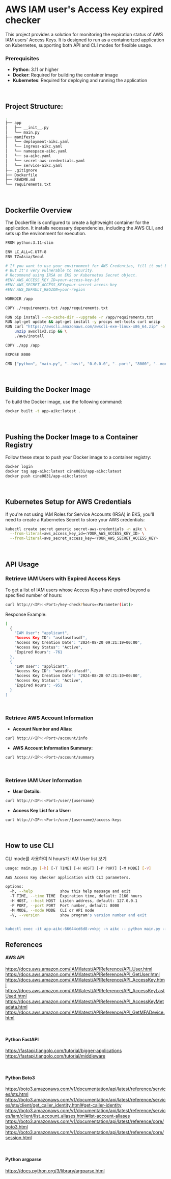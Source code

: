 # AWS IAM user's Access Key expired checker

This project provides a solution for monitoring the expiration status of AWS IAM users' Access Keys. It is designed to run as a containerized application on Kubernetes, supporting both API and CLI modes for flexible usage.

### Prerequisites
- **Python**: 3.11 or higher
- **Docker**: Required for building the container image
- **Kubernetes**: Required for deploying and running the application

&nbsp;

## Project Structure:
```bash
.
├── app
│   ├── __init__.py
│   └── main.py
├── manifests
│   └── deployment-aikc.yaml
│   └── ingress-aikc.yaml
│   └── namespace-aikc.yaml
│   └── sa-aikc.yaml
│   └── secret-aws-credentials.yaml
│   └── service-aikc.yaml
├── .gitignore
├── Dockerfile
├── README.md
└── requirements.txt
```

&nbsp;

## Dockerfile Overview
The Dockerfile is configured to create a lightweight container for the application. It installs necessary dependencies, including the AWS CLI, and sets up the environment for execution.
```bash
FROM python:3.11-slim

ENV LC_ALL=C.UTF-8
ENV TZ=Asia/Seoul

# If you want to use your environment for AWS Credentias, fill it out below.
# But It's very vulnerable to security.
# Recommend using IRSA on EKS or Kubernetes Secret object.
#ENV AWS_ACCESS_KEY_ID=your-access-key-id
#ENV AWS_SECRET_ACCESS_KEY=your-secret-access-key
#ENV AWS_DEFAULT_REGION=your-region

WORKDIR /app

COPY ./requirements.txt /app/requirements.txt

RUN pip install --no-cache-dir --upgrade -r /app/requirements.txt
RUN apt-get update && apt-get install -y procps net-tools curl unzip
RUN curl "https://awscli.amazonaws.com/awscli-exe-linux-x86_64.zip" -o "awscliv2.zip" && \
    unzip awscliv2.zip && \
    ./aws/install

COPY ./app /app

EXPOSE 8000

CMD ["python", "main.py", "--host", "0.0.0.0", "--port", "8000", "--mode", "API"]
```

&nbsp;

## Building the Docker Image
To build the Docker image, use the following command:
```bash
docker built -t app-aikc:latest .
```

&nbsp;

## Pushing the Docker Image to a Container Registry
Follow these steps to push your Docker image to a container registry:
```bash
docker login
docker tag app-aikc:latest cine0831/app-aikc:latest
docker push cine0831/app-aikc:latest
```

&nbsp;

## Kubernetes Setup for AWS Credentials
If you're not using IAM Roles for Service Accounts (IRSA) in EKS, you'll need to create a Kubernetes Secret to store your AWS credentials:
```bash
kubectl create secret generic secret-aws-credentials -n aikc \
  --from-literal=aws_access_key_id=<YOUR_AWS_ACCESS_KEY_ID> \
  --from-literal=aws_secret_access_key=<YOUR_AWS_SECRET_ACCESS_KEY>
```

&nbsp;

## API Usage
### Retrieve IAM Users with Expired Access Keys
To get a list of IAM users whose Access Keys have expired beyond a specified number of hours:
```bash
curl http://<IP>:<Port>/key-check?hours=<Parameter(int)>
```

Response Example:
```bash
[
  {
    "IAM User": "applicant",
    "Access Key ID": "asdfasdfasdf",
    "Access Key Creation Date": "2024-08-20 09:21:19+00:00",
    "Access Key Status": "Active",
    "Expired Hours": -761
  },
  {
    "IAM User": "applicant",
    "Access Key ID": "weasdfasdfasdf",
    "Access Key Creation Date": "2024-08-28 07:21:10+00:00",
    "Access Key Status": "Active",
    "Expired Hours": -951
  }
]
```

&nbsp;

### Retrieve AWS Account Information
- **Account Number and Alias:**
```bash
curl http://<IP>:<Port>/account/info
```
- **AWS Account Information Summary:**
```bash
curl http://<IP>:<Port>/account/summary
```

&nbsp;

### Retrieve IAM User Information
- **User Details:**
```bash
curl http://<IP>:<Port>/user/{username}
```
- **Access Key List for a User:**
```bash
curl http://<IP>:<Port>/user/{username}/access-keys
```

&nbsp;

## How to use CLI
CLI mode를 사용하여 N hours가 IAM User list 보기
```bash
usage: main.py [-h] [-T TIME] [-H HOST] [-P PORT] [-M MODE] [-V]

AWS Access Key checker application with CLI parameters.

options:
  -h, --help            show this help message and exit
  -T TIME, --time TIME  Expiration time, default: 2160 hours
  -H HOST, --host HOST  Listen address, default: 127.0.0.1
  -P PORT, --port PORT  Port number, default: 8000
  -M MODE, --mode MODE  CLI or API mode
  -V, --version         show program's version number and exit


kubectl exec -it app-aikc-66644cd6d8-vvkpj -n aikc -- python main.py --mode CLI --time 1000
```

## References
#### AWS API
https://docs.aws.amazon.com/IAM/latest/APIReference/API_User.html
https://docs.aws.amazon.com/IAM/latest/APIReference/API_GetUser.html
https://docs.aws.amazon.com/IAM/latest/APIReference/API_AccessKey.html
https://docs.aws.amazon.com/IAM/latest/APIReference/API_AccessKeyLastUsed.html
https://docs.aws.amazon.com/IAM/latest/APIReference/API_AccessKeyMetadata.html
https://docs.aws.amazon.com/IAM/latest/APIReference/API_GetMFADevice.html

&nbsp;

#### Python FastAPI
https://fastapi.tiangolo.com/tutorial/bigger-applications<br>
https://fastapi.tiangolo.com/tutorial/middleware

&nbsp;

#### Python Boto3
https://boto3.amazonaws.com/v1/documentation/api/latest/reference/services/sts.html
https://boto3.amazonaws.com/v1/documentation/api/latest/reference/services/sts/client/get_caller_identity.html#get-caller-identity
https://boto3.amazonaws.com/v1/documentation/api/latest/reference/services/iam/client/list_account_aliases.html#list-account-aliases
https://boto3.amazonaws.com/v1/documentation/api/latest/reference/core/boto3.html
https://boto3.amazonaws.com/v1/documentation/api/latest/reference/core/session.html

&nbsp;

#### Python argparse
https://docs.python.org/3/library/argparse.html
